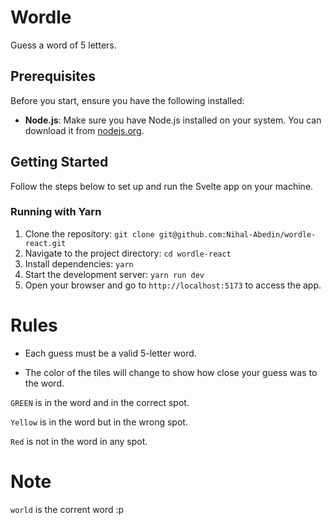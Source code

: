 # Wordle

Guess a word of 5 letters.

## Prerequisites

Before you start, ensure you have the following installed:

- **Node.js**: Make sure you have Node.js installed on your system. You can download it from [nodejs.org](https://nodejs.org/).

## Getting Started

Follow the steps below to set up and run the Svelte app on your machine.

### Running with Yarn

1. Clone the repository: `git clone git@github.com:Nihal-Abedin/wordle-react.git`
2. Navigate to the project directory: `cd wordle-react`
3. Install dependencies: `yarn`
4. Start the development server: `yarn run dev`
5. Open your browser and go to `http://localhost:5173` to access the app.

# Rules

- Each guess must be a valid 5-letter word.

- The color of the tiles will change to show how close your guess was to the word.

`GREEN` is in the word and in the correct spot.

`Yellow` is in the word but in the wrong spot.

`Red` is not in the word in any spot.

# Note

`world` is the corrent word :p
